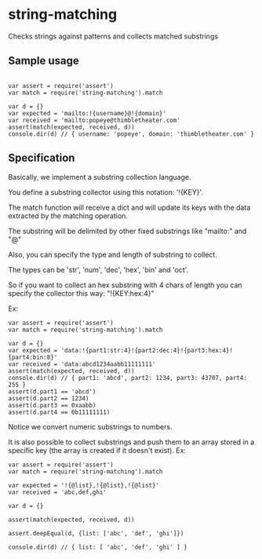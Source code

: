 # string-matching

Checks strings against patterns and collects matched substrings

## Sample usage

```

var assert = require('assert')
var match = require('string-matching').match

var d = {}
var expected = 'mailto:!{username}@!{domain}'
var received = 'mailto:popeye@thimbletheater.com'
assert(match(expected, received, d))
console.dir(d) // { username: 'popeye', domain: 'thimbletheater.com' }

```

## Specification

Basically, we implement a substring collection language.

You define a substring collector using this notation: '!{KEY}'.

The match function will receive a dict and will update its keys with the data extracted by the matching operation.

The substring will be delimited by other fixed substrings like "mailto:" and "@"

Also, you can specify the type and length of substring to collect.

The types can be 'str', 'num', 'dec', 'hex', 'bin' and 'oct'.

So if you want to collect an hex substring with 4 chars of length you can specify the collector this way: "!{KEY:hex:4}"

Ex:
```
var assert = require('assert')
var match = require('string-matching').match

var d = {}
var expected = 'data:!{part1:str:4}!{part2:dec:4}!{part3:hex:4}!{part4:bin:8}'
var received = 'data:abcd1234aabb11111111'
assert(match(expected, received, d))
console.dir(d) // { part1: 'abcd', part2: 1234, part3: 43707, part4: 255 }
assert(d.part1 == 'abcd')
assert(d.part2 == 1234)
assert(d.part3 == 0xaabb)
assert(d.part4 == 0b11111111)
```
Notice we convert numeric substrings to numbers.

It is also possible to collect substrings and push them to an array stored in a specific key (the array is created if it doesn't exist).
Ex:

```
var assert = require('assert')
var match = require('string-matching').match

var expected = '!{@list},!{@list},!{@list}'
var received = 'abc,def,ghi'

var d = {}

assert(match(expected, received, d))

assert.deepEqual(d, {list: ['abc', 'def', 'ghi']})

console.dir(d) // { list: [ 'abc', 'def', 'ghi' ] }

```

